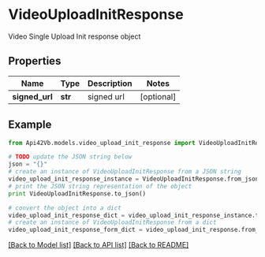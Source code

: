 # VideoUploadInitResponse

Video Single Upload Init response object

## Properties
Name | Type | Description | Notes
------------ | ------------- | ------------- | -------------
**signed_url** | **str** | signed url | [optional] 

## Example

```python
from Api42Vb.models.video_upload_init_response import VideoUploadInitResponse

# TODO update the JSON string below
json = "{}"
# create an instance of VideoUploadInitResponse from a JSON string
video_upload_init_response_instance = VideoUploadInitResponse.from_json(json)
# print the JSON string representation of the object
print VideoUploadInitResponse.to_json()

# convert the object into a dict
video_upload_init_response_dict = video_upload_init_response_instance.to_dict()
# create an instance of VideoUploadInitResponse from a dict
video_upload_init_response_form_dict = video_upload_init_response.from_dict(video_upload_init_response_dict)
```
[[Back to Model list]](../README.md#documentation-for-models) [[Back to API list]](../README.md#documentation-for-api-endpoints) [[Back to README]](../README.md)


